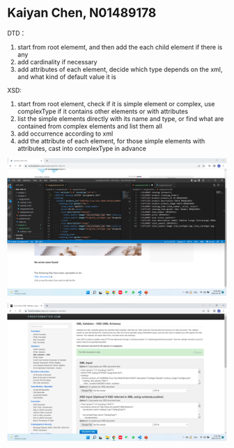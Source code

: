# Kaiyan Chen, N01489178

DTD：
1. start from root elememt, and then add the each child element if there is any
2. add cardinality if necessary
3. add attributes of each element, decide which type depends on the xml, and what kind of default value it is

XSD:
1. start from root element, check if it is simple element or complex, use complexType if it contains other elements or with attributes
2. list the simple elements directly with its name and type, or find what are contained from complex elements and list them all
3. add occurrence according to xml
4. add the attribute of each element, for those simple elements with attributes, cast into complexType in advance

![image info](assignment_dtd_validation.png)

![image info](assignment_xsd_validation.png)